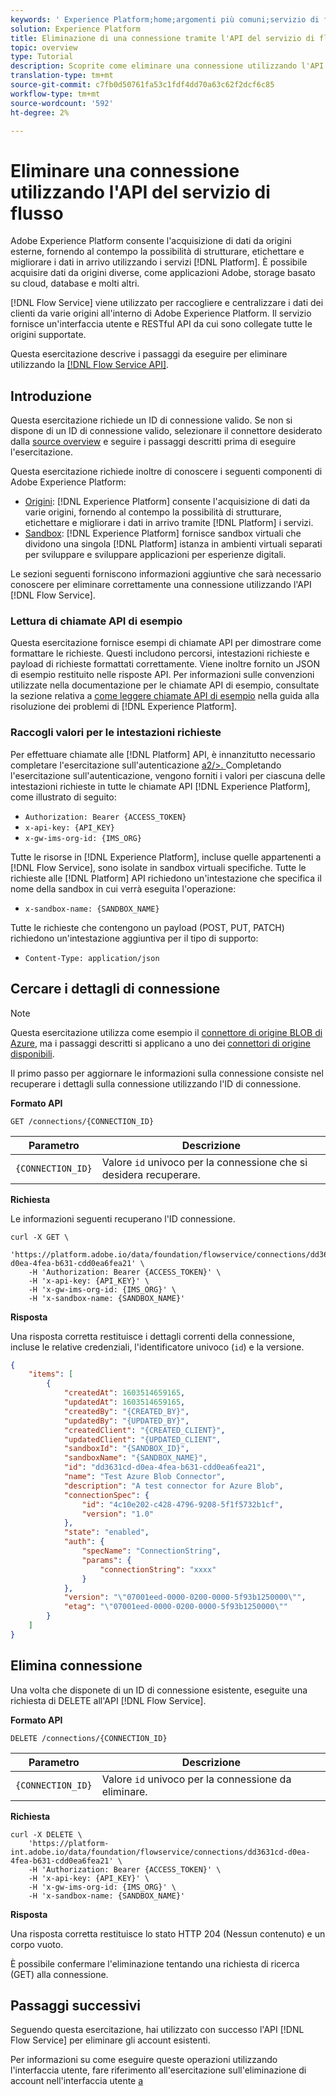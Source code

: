 ```yaml
---
keywords: ' Experience Platform;home;argomenti più comuni;servizio di flusso;eliminare connessioni;eliminare;api'
solution: Experience Platform
title: Eliminazione di una connessione tramite l'API del servizio di flusso
topic: overview
type: Tutorial
description: Scoprite come eliminare una connessione utilizzando l'API del servizio di flusso.
translation-type: tm+mt
source-git-commit: c7fb0d50761fa53c1fdf4dd70a63c62f2dcf6c85
workflow-type: tm+mt
source-wordcount: '592'
ht-degree: 2%

---
```



# Eliminare una connessione utilizzando l&#39;API del servizio di flusso

Adobe Experience Platform consente l&#39;acquisizione di dati da origini esterne, fornendo al contempo la possibilità di strutturare, etichettare e migliorare i dati in arrivo utilizzando i servizi [!DNL Platform]. È possibile acquisire dati da origini diverse, come applicazioni  Adobe, storage basato su cloud, database e molti altri.

[!DNL Flow Service] viene utilizzato per raccogliere e centralizzare i dati dei clienti da varie origini all&#39;interno di Adobe Experience Platform. Il servizio fornisce un&#39;interfaccia utente e RESTful API da cui sono collegate tutte le origini supportate.

Questa esercitazione descrive i passaggi da eseguire per eliminare utilizzando la [[!DNL Flow Service API]](https://www.adobe.io/apis/experienceplatform/home/api-reference.html#!acpdr/swagger-specs/flow-service.yaml).

## Introduzione

Questa esercitazione richiede un ID di connessione valido. Se non si dispone di un ID di connessione valido, selezionare il connettore desiderato dalla [source overview](../../home.md) e seguire i passaggi descritti prima di eseguire l&#39;esercitazione.

Questa esercitazione richiede inoltre di conoscere i seguenti componenti di Adobe Experience Platform:

* [Origini](../../home.md):  [!DNL Experience Platform] consente l&#39;acquisizione di dati da varie origini, fornendo al contempo la possibilità di strutturare, etichettare e migliorare i dati in arrivo tramite  [!DNL Platform] i servizi.
* [Sandbox](../../../sandboxes/home.md):  [!DNL Experience Platform] fornisce sandbox virtuali che dividono una singola  [!DNL Platform] istanza in ambienti virtuali separati per sviluppare e sviluppare applicazioni per esperienze digitali.

Le sezioni seguenti forniscono informazioni aggiuntive che sarà necessario conoscere per eliminare correttamente una connessione utilizzando l&#39;API [!DNL Flow Service].

### Lettura di chiamate API di esempio

Questa esercitazione fornisce esempi di chiamate API per dimostrare come formattare le richieste. Questi includono percorsi, intestazioni richieste e payload di richieste formattati correttamente. Viene inoltre fornito un JSON di esempio restituito nelle risposte API. Per informazioni sulle convenzioni utilizzate nella documentazione per le chiamate API di esempio, consultate la sezione relativa a [come leggere chiamate API di esempio](../../../landing/troubleshooting.md#how-do-i-format-an-api-request) nella guida alla risoluzione dei problemi di [!DNL Experience Platform].

### Raccogli valori per le intestazioni richieste

Per effettuare chiamate alle [!DNL Platform] API, è innanzitutto necessario completare l&#39;esercitazione sull&#39;autenticazione [a2/>. ](https://www.adobe.com/go/platform-api-authentication-en) Completando l&#39;esercitazione sull&#39;autenticazione, vengono forniti i valori per ciascuna delle intestazioni richieste in tutte le chiamate API [!DNL Experience Platform], come illustrato di seguito:

* `Authorization: Bearer {ACCESS_TOKEN}`
* `x-api-key: {API_KEY}`
* `x-gw-ims-org-id: {IMS_ORG}`

Tutte le risorse in [!DNL Experience Platform], incluse quelle appartenenti a [!DNL Flow Service], sono isolate in sandbox virtuali specifiche. Tutte le richieste alle [!DNL Platform] API richiedono un&#39;intestazione che specifica il nome della sandbox in cui verrà eseguita l&#39;operazione:

* `x-sandbox-name: {SANDBOX_NAME}`

Tutte le richieste che contengono un payload (POST, PUT, PATCH) richiedono un&#39;intestazione aggiuntiva per il tipo di supporto:

* `Content-Type: application/json`

## Cercare i dettagli di connessione

>[!NOTE]
>Questa esercitazione utilizza come esempio il [connettore di origine BLOB di Azure](../../connectors/cloud-storage/blob.md), ma i passaggi descritti si applicano a uno dei [connettori di origine disponibili](../../home.md).

Il primo passo per aggiornare le informazioni sulla connessione consiste nel recuperare i dettagli sulla connessione utilizzando l&#39;ID di connessione.

**Formato API**

```http
GET /connections/{CONNECTION_ID}
```

| Parametro | Descrizione |
| --------- | ----------- |
| `{CONNECTION_ID}` | Valore `id` univoco per la connessione che si desidera recuperare. |

**Richiesta**

Le informazioni seguenti recuperano l&#39;ID connessione.

```shell
curl -X GET \
    'https://platform.adobe.io/data/foundation/flowservice/connections/dd3631cd-d0ea-4fea-b631-cdd0ea6fea21' \
    -H 'Authorization: Bearer {ACCESS_TOKEN}' \
    -H 'x-api-key: {API_KEY}' \
    -H 'x-gw-ims-org-id: {IMS_ORG}' \
    -H 'x-sandbox-name: {SANDBOX_NAME}'
```

**Risposta**

Una risposta corretta restituisce i dettagli correnti della connessione, incluse le relative credenziali, l&#39;identificatore univoco (`id`) e la versione.

```json
{
    "items": [
        {
            "createdAt": 1603514659165,
            "updatedAt": 1603514659165,
            "createdBy": "{CREATED_BY}",
            "updatedBy": "{UPDATED_BY}",
            "createdClient": "{CREATED_CLIENT}",
            "updatedClient": "{UPDATED_CLIENT",
            "sandboxId": "{SANDBOX_ID}",
            "sandboxName": "{SANDBOX_NAME}",
            "id": "dd3631cd-d0ea-4fea-b631-cdd0ea6fea21",
            "name": "Test Azure Blob Connector",
            "description": "A test connector for Azure Blob",
            "connectionSpec": {
                "id": "4c10e202-c428-4796-9208-5f1f5732b1cf",
                "version": "1.0"
            },
            "state": "enabled",
            "auth": {
                "specName": "ConnectionString",
                "params": {
                    "connectionString": "xxxx"
                }
            },
            "version": "\"07001eed-0000-0200-0000-5f93b1250000\"",
            "etag": "\"07001eed-0000-0200-0000-5f93b1250000\""
        }
    ]
}
```

## Elimina connessione

Una volta che disponete di un ID di connessione esistente, eseguite una richiesta di DELETE all&#39;API [!DNL Flow Service].

**Formato API**

```http
DELETE /connections/{CONNECTION_ID}
```

| Parametro | Descrizione |
| --------- | ----------- |
| `{CONNECTION_ID}` | Valore `id` univoco per la connessione da eliminare. |

**Richiesta**

```shell
curl -X DELETE \
    'https://platform-int.adobe.io/data/foundation/flowservice/connections/dd3631cd-d0ea-4fea-b631-cdd0ea6fea21' \
    -H 'Authorization: Bearer {ACCESS_TOKEN}' \
    -H 'x-api-key: {API_KEY}' \
    -H 'x-gw-ims-org-id: {IMS_ORG}' \
    -H 'x-sandbox-name: {SANDBOX_NAME}'
```

**Risposta**

Una risposta corretta restituisce lo stato HTTP 204 (Nessun contenuto) e un corpo vuoto.

È possibile confermare l&#39;eliminazione tentando una richiesta di ricerca (GET) alla connessione.

## Passaggi successivi

Seguendo questa esercitazione, hai utilizzato con successo l&#39;API [!DNL Flow Service] per eliminare gli account esistenti.

Per informazioni su come eseguire queste operazioni utilizzando l&#39;interfaccia utente, fare riferimento all&#39;esercitazione sull&#39;eliminazione di account nell&#39;interfaccia utente [a](../../tutorials/ui/delete-accounts.md)
